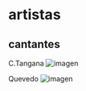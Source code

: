 # artistas
## cantantes

C.Tangana
![imagen](https://github.com/user-attachments/assets/3f1e4753-15dc-4db4-af50-4b8f80cef10a)

Quevedo
![imagen](https://github.com/user-attachments/assets/f4028d11-1fff-4636-9469-f495a4b3e9b6)

